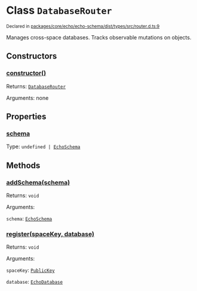 # Class `DatabaseRouter`
<sub>Declared in [packages/core/echo/echo-schema/dist/types/src/router.d.ts:9]()</sub>


Manages cross-space databases.
Tracks observable mutations on objects.


## Constructors
### [constructor()]()



Returns: <code>[DatabaseRouter](/api/@dxos/react-client/classes/DatabaseRouter)</code>

Arguments: none


## Properties
### [schema]()
Type: <code>undefined | [EchoSchema](/api/@dxos/react-client/classes/EchoSchema)</code>


## Methods
### [addSchema(schema)]()



Returns: <code>void</code>

Arguments: 

`schema`: <code>[EchoSchema](/api/@dxos/react-client/classes/EchoSchema)</code>

### [register(spaceKey, database)]()



Returns: <code>void</code>

Arguments: 

`spaceKey`: <code>[PublicKey](/api/@dxos/react-client/classes/PublicKey)</code>

`database`: <code>[EchoDatabase](/api/@dxos/react-client/classes/EchoDatabase)</code>
